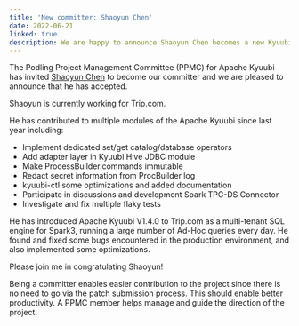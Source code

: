 ```yaml
---
title: 'New committer: Shaoyun Chen'
date: 2022-06-21
linked: true
description: We are happy to announce Shaoyun Chen becomes a new Kyuubi committer.
---
```

<!---
  Licensed under the Apache License, Version 2.0 (the "License");
  you may not use this file except in compliance with the License.
  You may obtain a copy of the License at

   http://www.apache.org/licenses/LICENSE-2.0

  Unless required by applicable law or agreed to in writing, software
  distributed under the License is distributed on an "AS IS" BASIS,
  WITHOUT WARRANTIES OR CONDITIONS OF ANY KIND, either express or implied.
  See the License for the specific language governing permissions and
  limitations under the License. See accompanying LICENSE file.
-->

The Podling Project Management Committee (PPMC) for Apache Kyuubi
has invited [Shaoyun Chen](https://github.com/cxzl25) to become our committer
and we are pleased to announce that he has accepted.

Shaoyun is currently working for Trip.com.

He has contributed to multiple modules of the Apache Kyuubi since last
year including:

- Implement dedicated set/get catalog/database operators
- Add adapter layer in Kyuubi Hive JDBC module
- Make ProcessBuilder.commands immutable
- Redact secret information from ProcBuilder log
- kyuubi-ctl some optimizations and added documentation
- Participate in discussions and development Spark TPC-DS Connector
- Investigate and fix multiple flaky tests

He has introduced Apache Kyuubi V1.4.0 to Trip.com as a multi-tenant
SQL engine for Spark3, running a large number of Ad-Hoc queries every
day.
He found and fixed some bugs encountered in the production
environment, and also implemented some optimizations.

Please join me in congratulating Shaoyun!

Being a committer enables easier contribution to the
project since there is no need to go via the patch
submission process. This should enable better productivity.
A PPMC member helps manage and guide the direction of the project.
